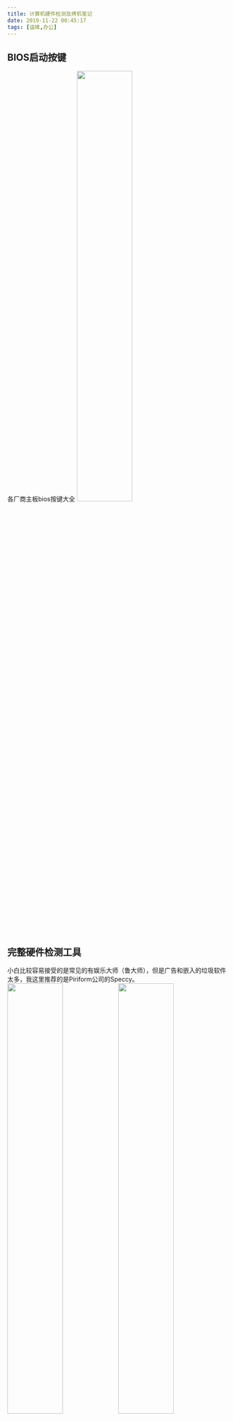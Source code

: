 ```yaml
---
title: 计算机硬件检测及烤机笔记
date: 2019-11-22 00:45:17
tags: [运维,办公]
---
```


## BIOS启动按键
各厂商主板bios按键大全
<img src="/assets/img/article_3/BIOS按键.PNG" width="50%">

<!--more-->

## 完整硬件检测工具
小白比较容易接受的是常见的有娱乐大师（鲁大师），但是广告和嵌入的垃圾软件太多，我这里推荐的是Piriform公司的Speccy。
<img src="/assets/img/article_3/Speccy1.PNG" width="50%"><img src="/assets/img/article_3/Speccy2.PNG" width="50%">
<img src="/assets/img/article_3/Speccy3.PNG" width="50%">

[Speccy官方下载链接](https://www.ccleaner.com/speccy)

**性能测试**工具推荐AIDA64，可以对处理器，系统内存和磁盘驱动器的性能进行压力测试。
[AIDA64官方下载链接](https://www.aida64.com/)
![图片](/assets/img/article_3/AIDA64.png "AIDA64")

## CPU
检测工具肯定是家喻户晓的CPU-Z
![图片](/assets/img/article_3/CPU-Z.png "CPU-Z")
[CPU-Z官方下载链接](https://www.cpuid.com/)

**性能测试**工具可以使用国际象棋测试。而CineBench可以对CPU和显卡进行性能测试。
![图片](/assets/img/article_3/国际象棋测试.png "国际象棋测试")

## 内存

## 硬盘
检测工具推荐的是CrystalDiskInfo，之前也用过HD Tune Pro。HD Tune Pro简单小巧，但是CrystalDiskInfo还能直观的查看到硬盘的通电次数和通电时间。另外就是有很特别的主题皮肤(*^▽^*)
<img src="/assets/img/article_3/CrystalDiskInfo.png" width="50%">
<img src="/assets/img/article_3/HDTunePro.png" width="50%">
[CrystalDiskInfo官方下载链接](https://crystalmark.info/en/download/)
[HD Tune Pro官方下载链接](http://www.hdtune.com/)

**性能测试**工具依然可以使用这家的CrystalDiskMark，同时也可以用AS SSD
![图片](/assets/img/article_3/CrystalDiskMark.png "CrystalDiskMark")
[CrystalDiskMark官方下载链接](https://crystalmark.info/en/download/)

## 显卡
检测工具肯定是GPU-Z
![图片](/assets/img/article_3/GPU-Z.png "GPU-Z")
[GPU-Z官方下载链接](https://www.techpowerup.com/gpuz/)

**性能测试**工具可以用3DMark或Furmark。或者使用CineBench是这套CPU和显卡的测试系统，3DMark和Furmark是专为测量显卡性能的软件。
MSI Afterbuner是微星的显卡超频软件，同时具备监控功能。
[MSI Afterbuner官方下载链接](https://msi-afterburner.en.softonic.com/)

## 显示器
**性能测试**工具使用DisplayX，这是一款显示器常规检测和液晶显示器坏点、延迟时间检测软件。
![图片](/assets/img/article_3/DisplayX.png "DisplayX")